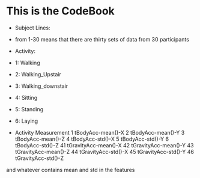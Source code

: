 # This is the CodeBook

* Subject Lines:
*  from 1-30 means that there are thirty sets of data from 30 participants

* Activity:
*  1: Walking
*  2: Walking_Upstair
*  3: Walking_downstair
*  4: Sitting
*  5: Standing
*  6: Laying

* Activity Measurement
1 tBodyAcc-mean()-X
2 tBodyAcc-mean()-Y
3 tBodyAcc-mean()-Z
4 tBodyAcc-std()-X
5 tBodyAcc-std()-Y
6 tBodyAcc-std()-Z
41 tGravityAcc-mean()-X
42 tGravityAcc-mean()-Y
43 tGravityAcc-mean()-Z
44 tGravityAcc-std()-X
45 tGravityAcc-std()-Y
46 tGravityAcc-std()-Z

and whatever contains mean and std in the features

